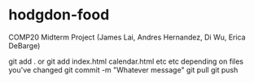 # hodgdon-food
COMP20 Midterm Project (James Lai, Andres Hernandez, Di Wu, Erica DeBarge)

git add .          or       git add index.html calendar.html        etc etc depending on files you've changed
git commit -m "Whatever message"
git pull 
git push